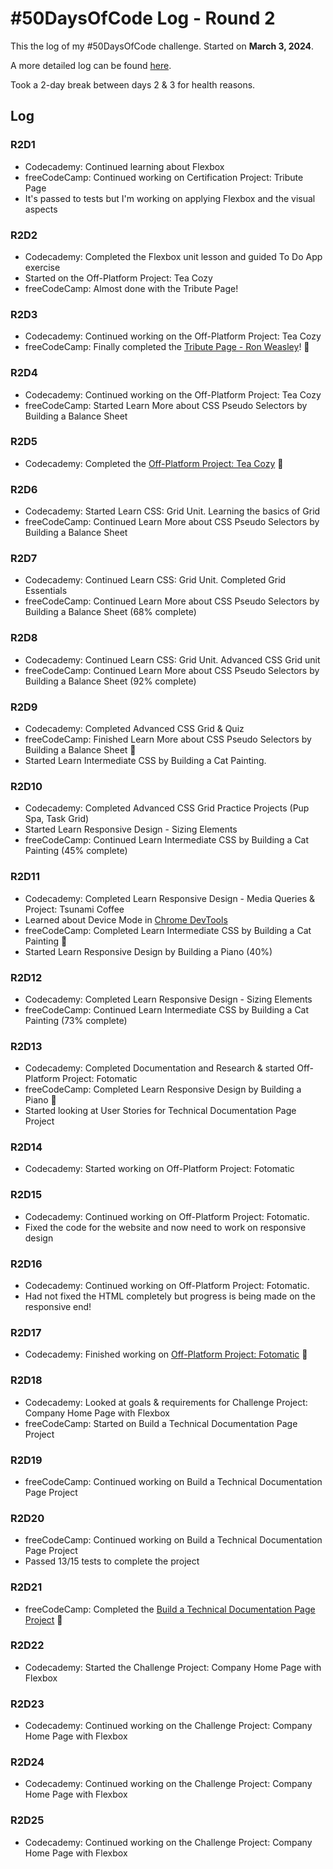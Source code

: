# #50DaysOfCode Log - Round 2 

This the log of my #50DaysOfCode challenge. Started on **March 3, 2024**.

A more detailed log can be found [here](round2-log.md). 

Took a 2-day break between days 2 & 3 for health reasons. 

## Log

### R2D1 
- Codecademy: Continued learning about Flexbox 
- freeCodeCamp: Continued working on Certification Project: Tribute Page
- It's passed to tests but I'm working on applying Flexbox and the visual aspects

### R2D2
- Codecademy: Completed the Flexbox unit lesson and guided To Do App exercise
- Started on the Off-Platform Project: Tea Cozy 
- freeCodeCamp: Almost done with the Tribute Page! 

### R2D3
- Codecademy: Continued working on the Off-Platform Project: Tea Cozy
- freeCodeCamp: Finally completed the [Tribute Page - Ron Weasley](https://github.com/ornellion/tribute-page-ron-weasley)! 🎉

### R2D4 
- Codecademy: Continued working on the Off-Platform Project: Tea Cozy
- freeCodeCamp: Started Learn More about CSS Pseudo Selectors by Building a Balance Sheet

### R2D5 
- Codecademy: Completed the [Off-Platform Project: Tea Cozy](https://github.com/ornellion/codecademy-tea-cozy) 🎉

### R2D6 
- Codecademy: Started Learn CSS: Grid Unit. Learning the basics of Grid 
- freeCodeCamp: Continued Learn More about CSS Pseudo Selectors by Building a Balance Sheet

### R2D7
- Codecademy: Continued Learn CSS: Grid Unit. Completed Grid Essentials  
- freeCodeCamp: Continued Learn More about CSS Pseudo Selectors by Building a Balance Sheet (68% complete)

### R2D8 
- Codecademy: Continued Learn CSS: Grid Unit. Advanced CSS Grid unit 
- freeCodeCamp: Continued Learn More about CSS Pseudo Selectors by Building a Balance Sheet (92% complete)

### R2D9
- Codecademy: Completed Advanced CSS Grid & Quiz 
- freeCodeCamp: Finished Learn More about CSS Pseudo Selectors by Building a Balance Sheet 🎉
- Started Learn Intermediate CSS by Building a Cat Painting.

### R2D10
- Codecademy: Completed Advanced CSS Grid Practice Projects (Pup Spa, Task Grid)
- Started Learn Responsive Design - Sizing Elements 
- freeCodeCamp: Continued Learn Intermediate CSS by Building a Cat Painting (45% complete)

### R2D11 
- Codecademy: Completed Learn Responsive Design - Media Queries & Project: Tsunami Coffee 
- Learned about Device Mode in [Chrome DevTools](https://developer.chrome.com/docs/devtools/device-mode)
- freeCodeCamp: Completed Learn Intermediate CSS by Building a Cat Painting 🎉
- Started Learn Responsive Design by Building a Piano (40%)

### R2D12 
- Codecademy: Completed Learn Responsive Design - Sizing Elements 
- freeCodeCamp: Continued Learn Intermediate CSS by Building a Cat Painting (73% complete)

### R2D13 
- Codecademy: Completed Documentation and Research & started Off-Platform Project: Fotomatic
- freeCodeCamp: Completed Learn Responsive Design by Building a Piano 🎉
- Started looking at User Stories for Technical Documentation Page Project

### R2D14 
- Codecademy: Started working on Off-Platform Project: Fotomatic

### R2D15
- Codecademy: Continued working on Off-Platform Project: Fotomatic.
- Fixed the code for the website and now need to work on responsive design

### R2D16
- Codecademy: Continued working on Off-Platform Project: Fotomatic.
- Had not fixed the HTML completely but progress is being made on the responsive end!

### R2D17
- Codecademy: Finished working on [Off-Platform Project: Fotomatic](https://github.com/ornellion/codecademy-fotomatic) 🎉

### R2D18 
- Codecademy: Looked at goals & requirements for Challenge Project: Company Home Page with Flexbox
- freeCodeCamp: Started on Build a Technical Documentation Page Project

### R2D19 
- freeCodeCamp: Continued working on Build a Technical Documentation Page Project

### R2D20 
- freeCodeCamp: Continued working on Build a Technical Documentation Page Project
- Passed 13/15 tests to complete the project 

### R2D21
- freeCodeCamp: Completed the [Build a Technical Documentation Page Project](https://ornellion.github.io/technical-documentation-page/) 🎉

### R2D22
- Codecademy: Started the Challenge Project: Company Home Page with Flexbox

### R2D23
- Codecademy: Continued working on the Challenge Project: Company Home Page with Flexbox

### R2D24
- Codecademy: Continued working on the Challenge Project: Company Home Page with Flexbox

### R2D25
- Codecademy: Continued working on the Challenge Project: Company Home Page with Flexbox
